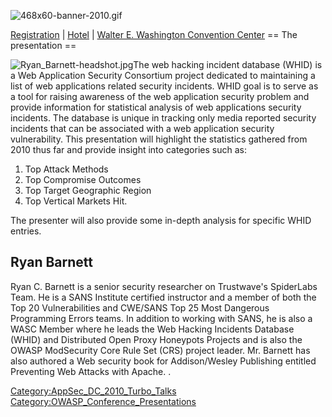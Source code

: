 ![468x60-banner-2010.gif](468x60-banner-2010.gif
"468x60-banner-2010.gif")

[Registration](https://guest.cvent.com/EVENTS/Register/IdentityConfirmation.aspx?e=d52c6f5f-d568-4e16-b8e0-b5e2bf87ab3a)
|
[Hotel](https://resweb.passkey.com/Resweb.do?mode=welcome_gi_new&groupID=2766908)
| [Walter E. Washington Convention
Center](http://www.dcconvention.com/)
\== The presentation ==

![Ryan_Barnett-headshot.jpg](Ryan_Barnett-headshot.jpg
"Ryan_Barnett-headshot.jpg")The web hacking incident database (WHID) is
a Web Application Security Consortium project dedicated to maintaining a
list of web applications related security incidents. WHID goal is to
serve as a tool for raising awareness of the web application security
problem and provide information for statistical analysis of web
applications security incidents. The database is unique in tracking only
media reported security incidents that can be associated with a web
application security vulnerability. This presentation will highlight the
statistics gathered from 2010 thus far and provide insight into
categories such as:

1.  Top Attack Methods
2.  Top Compromise Outcomes
3.  Top Target Geographic Region
4.  Top Vertical Markets Hit.

The presenter will also provide some in-depth analysis for specific WHID
entries.

## Ryan Barnett

Ryan C. Barnett is a senior security researcher on Trustwave's
SpiderLabs Team. He is a SANS Institute certified instructor and a
member of both the Top 20 Vulnerabilities and CWE/SANS Top 25 Most
Dangerous Programming Errors teams. In addition to working with SANS, he
is also a WASC Member where he leads the Web Hacking Incidents Database
(WHID) and Distributed Open Proxy Honeypots Projects and is also the
OWASP ModSecurity Core Rule Set (CRS) project leader. Mr. Barnett has
also authored a Web security book for Addison/Wesley Publishing entitled
Preventing Web Attacks with Apache. .

[Category:AppSec_DC_2010_Turbo_Talks](Category:AppSec_DC_2010_Turbo_Talks "wikilink")
[Category:OWASP_Conference_Presentations](Category:OWASP_Conference_Presentations "wikilink")